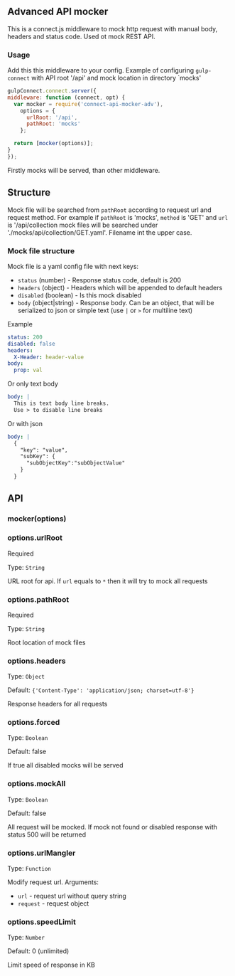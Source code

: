 ## Advanced API mocker

This is a connect.js middleware to mock http request with manual body, headers and status code. Used ot mock REST API.

### Usage

Add this this middleware to your config. Example of configuring `gulp-connect` with API root '/api' and 
mock location in directory `mocks'
```javascript
gulpConnect.connect.server({
middleware: function (connect, opt) {
  var mocker = require('connect-api-mocker-adv'),
    options = {
      urlRoot: '/api',
      pathRoot: 'mocks'
    };

  return [mocker(options)];
}
});
```

Firstly mocks will be served, than other middleware.

## Structure

Mock file will be searched from `pathRoot` according to request url and request method. 
For example if `pathRoot` is 'mocks', `method` is 'GET' and `url` is '/api/collection mock files will be searched under 
'./mocks/api/collection/GET.yaml'. Filename int the upper case.

### Mock file structure

Mock file is a yaml config file with next keys:

+ `status` (number) - Response status code, default is 200
+ `headers` (object) - Headers which will be appended to default headers
+ `disabled` (boolean) - Is this mock disabled
+ `body` (object|string) - Response body. Can be an object, that will be serialized to json or simple text (use `|` or `>` for multiline
    text)
   
   
Example 
```yaml
status: 200
disabled: false
headers:
  X-Header: header-value
body:
  prop: val
``` 
Or only text body

```yaml
body: |
  This is text body line breaks.
  Use > to disable line breaks
```
Or with json
```yaml
body: |
  {
    "key": "value",
    "subKey": {
      "subObjectKey":"subObjectValue"
    }
  }
```
## API

### mocker(options)

### options.urlRoot

Required

Type: `String` 

URL root for api. If `url` equals to `*` then it will try to mock all requests

### options.pathRoot

Required

Type: `String`

Root location of mock files

### options.headers

Type: `Object`

Default: `{'Content-Type': 'application/json; charset=utf-8'}`

Response headers for all requests

### options.forced

Type: `Boolean`

Default: false

If true all disabled mocks will be served

### options.mockAll

Type: `Boolean`

Default: false

All request will be mocked. If mock not found or disabled response with status 500 will be returned

### options.urlMangler

Type: `Function`

Modify request url. Arguments: 
- `url` - request url without query string
- `request` - request object

### options.speedLimit

Type: `Number`

Default: 0 (unlimited) 

Limit speed of response in KB




 

 
